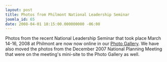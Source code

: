 ```yaml
---
layout: post
title: Photos from Philmont National Leadership Seminar
joomla_id: 65
date: 2008-04-01 18:15:00.000000000 -06:00
---
```

Photos from the recent National Leadership Seminar that took place March 14-16, 2008 at Philmont are now now online in our <a href=http://www.oawest.org/gallery/>Photo Gallery</a>. We have also moved the photos from the December 2007 National Planning Meeting that were on the meeting's mini-site to the Photo Gallery as well.
